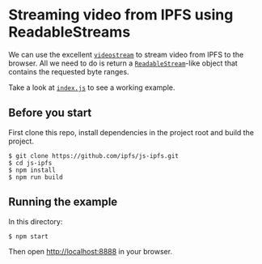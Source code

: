 # Streaming video from IPFS using ReadableStreams

We can use the excellent [`videostream`](https://www.npmjs.com/package/videostream) to stream video from IPFS to the browser.  All we need to do is return a [`ReadableStream`](https://developer.mozilla.org/en-US/docs/Web/API/ReadableStream)-like object that contains the requested byte ranges.

Take a look at [`index.js`](./index.js) to see a working example.

## Before you start

First clone this repo, install dependencies in the project root and build the project.

```console
$ git clone https://github.com/ipfs/js-ipfs.git
$ cd js-ipfs
$ npm install
$ npm run build
```

## Running the example

In this directory:

```
$ npm start
```

Then open [http://localhost:8888](http://localhost:8888) in your browser.

